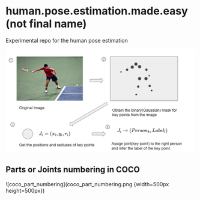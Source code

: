 # human.pose.estimation.made.easy (not final name)
Experimental repo for the human pose estimation

![pipeline](pipline.PNG)

## Parts or Joints numbering in COCO
![coco_part_numbering](coco_part_numbering.png {width=500px height=500px})
